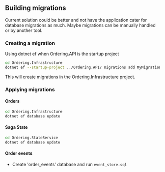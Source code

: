 ## Building migrations

Current solution could be better and not have the application cater for database migrations as much. 
Maybe migrations can be manually handled or by another tool. 

### Creating a migration

Using dotnet ef when Ordering.API is the startup project

```sh
cd Ordering.Infrastructure
dotnet ef --startup-project ../Ordering.API/ migrations add MyMigration  
```

This will create migrations in the Ordering.Infrastructure project.

### Applying migrations

#### Orders
```sh
cd Ordering.Infrastructure
dotnet ef database update
```

#### Saga State
```sh
cd Ordering.StateService
dotnet ef database update

```

#### Order events

* Create 'order_events' database and run `event_store.sql`
